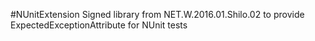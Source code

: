 #NUnitExtension
Signed library from NET.W.2016.01.Shilo.02 to provide ExpectedExceptionAttribute for NUnit tests
